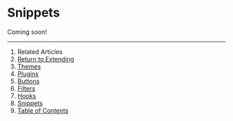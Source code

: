Snippets
========

Coming soon!

--------------------------------------------------------------------------------

1. Related Articles
2. [Return to Extending](../../extending/)
3. [Themes](../themes/)
4. [Plugins](../plugins/)
5. [Buttons](../buttons/)
6. [Filters](../filters/)
7. [Hooks](../hooks/)
8. [Snippets](../snippets/)
9. [Table of Contents](../../../)
